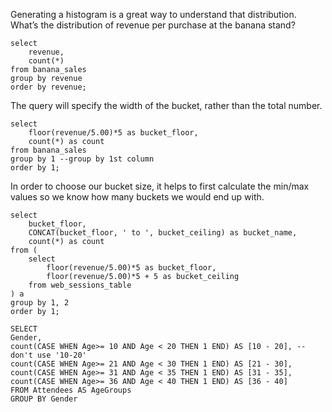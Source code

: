 Generating a histogram is a great way to understand that distribution. \
What’s the distribution of revenue per purchase at the banana stand? 
```
select
	revenue,
	count(*)
from banana_sales
group by revenue
order by revenue;
```
The query will specify the width of the bucket, rather than the total number.
```
select 
	floor(revenue/5.00)*5 as bucket_floor,
	count(*) as count
from banana_sales
group by 1 --group by 1st column
order by 1;
```
In order to choose our bucket size, it helps to first calculate the min/max values so we know how many buckets we would end up with. 
```
select
    bucket_floor,
    CONCAT(bucket_floor, ' to ', bucket_ceiling) as bucket_name,
    count(*) as count
from (
	select 
		floor(revenue/5.00)*5 as bucket_floor,
		floor(revenue/5.00)*5 + 5 as bucket_ceiling
	from web_sessions_table
) a
group by 1, 2 
order by 1;
```
```
SELECT 
Gender,
count(CASE WHEN Age>= 10 AND Age < 20 THEN 1 END) AS [10 - 20], --don't use '10-20'
count(CASE WHEN Age>= 21 AND Age < 30 THEN 1 END) AS [21 - 30],
count(CASE WHEN Age>= 31 AND Age < 35 THEN 1 END) AS [31 - 35],
count(CASE WHEN Age>= 36 AND Age < 40 THEN 1 END) AS [36 - 40]
FROM Attendees AS AgeGroups
GROUP BY Gender
```
